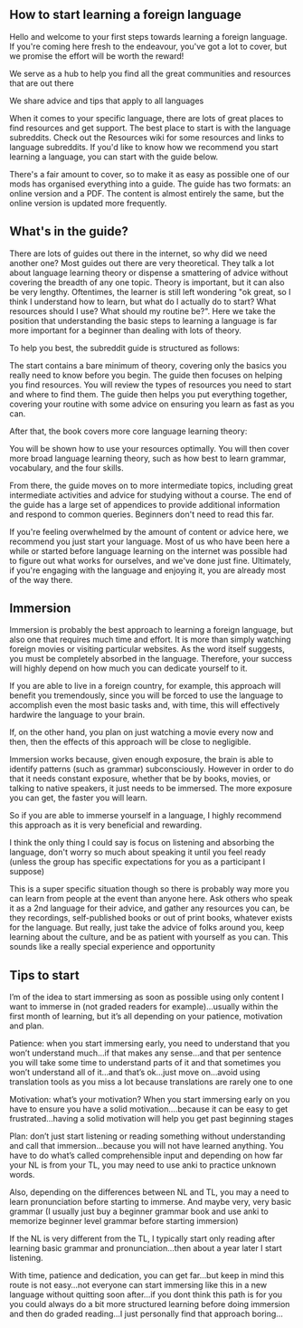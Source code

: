 ## How to start learning a foreign language

Hello and welcome to your first steps towards learning a foreign language. If you're coming here fresh to the endeavour, you've got a lot to cover, but we promise the effort will be worth the reward!

We serve as a hub to help you find all the great communities and resources that are out there

We share advice and tips that apply to all languages

When it comes to your specific language, there are lots of great places to find resources and get support. The best place to start is with the language subreddits. Check out the Resources wiki for some resources and links to language subreddits. If you'd like to know how we recommend you start learning a language, you can start with the guide below.

There's a fair amount to cover, so to make it as easy as possible one of our mods has organised everything into a guide. The guide has two formats: an online version and a PDF. The content is almost entirely the same, but the online version is updated more frequently.

## What's in the guide?

There are lots of guides out there in the internet, so why did we need another one? Most guides out there are very theoretical. They talk a lot about language learning theory or dispense a smattering of advice without covering the breadth of any one topic. Theory is important, but it can also be very lengthy. Oftentimes, the learner is still left wondering "ok great, so I think I understand how to learn, but what do I actually do to start? What resources should I use? What should my routine be?". Here we take the position that understanding the basic steps to learning a language is far more important for a beginner than dealing with lots of theory.

To help you best, the subreddit guide is structured as follows:

The start contains a bare minimum of theory, covering only the basics you really need to know before you begin.
The guide then focuses on helping you find resources. You will review the types of resources you need to start and where to find them.
The guide then helps you put everything together, covering your routine with some advice on ensuring you learn as fast as you can.

After that, the book covers more core language learning theory:

You will be shown how to use your resources optimally.
You will then cover more broad language learning theory, such as how best to learn grammar, vocabulary, and the four skills.

From there, the guide moves on to more intermediate topics, including great intermediate activities and advice for studying without a course. The end of the guide has a large set of appendices to provide additional information and respond to common queries. Beginners don't need to read this far.

If you're feeling overwhelmed by the amount of content or advice here, we recommend you just start your language. Most of us who have been here a while or started before language learning on the internet was possible had to figure out what works for ourselves, and we've done just fine. Ultimately, if you're engaging with the language and enjoying it, you are already most of the way there.

## Immersion
Immersion is probably the best approach to learning a foreign language, but also one that requires much time and effort. It is more than simply watching foreign movies or visiting particular websites. As the word itself suggests, you must be completely absorbed in the language. Therefore, your success will highly depend on how much you can dedicate yourself to it.

If you are able to live in a foreign country, for example, this approach will benefit you tremendously, since you will be forced to use the language to accomplish even the most basic tasks and, with time, this will effectively hardwire the language to your brain.

If, on the other hand, you plan on just watching a movie every now and then, then the effects of this approach will be close to negligible.

Immersion works because, given enough exposure, the brain is able to identify patterns (such as grammar) subconsciously. However in order to do that it needs constant exposure, whether that be by books, movies, or talking to native speakers, it just needs to be immersed. The more exposure you can get, the faster you will learn.

So if you are able to immerse yourself in a language, I highly recommend this approach as it is very beneficial and rewarding.

I think the only thing I could say is focus on listening and absorbing the language, don't worry so much about speaking it until you feel ready (unless the group has specific expectations for you as a participant I suppose)

This is a super specific situation though so there is probably way more you can learn from people at the event than anyone here. Ask others who speak it as a 2nd language for their advice, and gather any resources you can, be they recordings, self-published books or out of print books, whatever exists for the language. But really, just take the advice of folks around you, keep learning about the culture, and be as patient with yourself as you can. This sounds like a really special experience and opportunity

## Tips to start
I’m of the idea to start immersing as soon as possible using only content I want to immerse in (not graded readers for example)…usually within the first month of learning, but it’s all depending on your patience, motivation and plan.

Patience: when you start immersing early, you need to understand that you won’t understand much…if that makes any sense…and that per sentence you will take some time to understand parts of it and that sometimes you won’t understand all of it…and that’s ok…just move on…avoid using translation tools as you miss a lot because translations are rarely one to one

Motivation: what’s your motivation? When you start immersing early on you have to ensure you have a solid motivation….because it can be easy to get frustrated…having a solid motivation will help you get past beginning stages

Plan: don’t just start listening or reading something without understanding and call that immersion…because you will not have learned anything. You have to do what’s called comprehensible input and depending on how far your NL is from your TL, you may need to use anki to practice unknown words.

Also, depending on the differences between NL and TL, you may a need to learn pronunciation before starting to immerse. And maybe very, very basic grammar (I usually just buy a beginner grammar book and use anki to memorize beginner level grammar before starting immersion)

If the NL is very different from the TL, I typically start only reading after learning basic grammar and pronunciation…then about a year later I start listening.

With time, patience and dedication, you can get far…but keep in mind this route is not easy…not everyone can start immersing like this in a new language without quitting soon after…if you dont think this path is for you you could always do a bit more structured learning before doing immersion and then do graded reading…I just personally find that approach boring…
